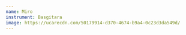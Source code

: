 ```yaml
---
name: Miro
instrument: Basgitara
image: https://ucarecdn.com/50179914-d370-4674-b9a4-0c23d3da549d/
---
```

